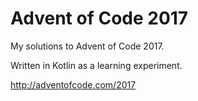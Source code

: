 # Advent of Code 2017
My solutions to Advent of Code 2017.

Written in Kotlin as a learning experiment.

http://adventofcode.com/2017
